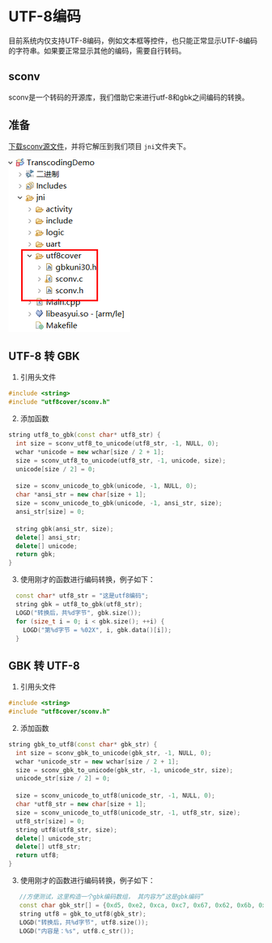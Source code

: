 # UTF-8编码
目前系统内仅支持UTF-8编码，例如文本框等控件，也只能正常显示UTF-8编码的字符串。如果要正常显示其他的编码，需要自行转码。

## sconv
  sconv是一个转码的开源库，我们借助它来进行utf-8和gbk之间编码的转换。

## 准备
[下载sconv源文件](https://docs.flythings.cn/src/utf8cover.rar)，并将它解压到我们项目 `jni`文件夹下。   

  ![](assets/transcoding.png)
  

## UTF-8 转 GBK
1. 引用头文件  
  ```c++
  #include <string>
  #include "utf8cover/sconv.h"
  ```

2. 添加函数  
  ```c++
  string utf8_to_gbk(const char* utf8_str) {
    int size = sconv_utf8_to_unicode(utf8_str, -1, NULL, 0);
    wchar *unicode = new wchar[size / 2 + 1];
    size = sconv_utf8_to_unicode(utf8_str, -1, unicode, size);
    unicode[size / 2] = 0;
  
    size = sconv_unicode_to_gbk(unicode, -1, NULL, 0);
    char *ansi_str = new char[size + 1];
    size = sconv_unicode_to_gbk(unicode, -1, ansi_str, size);
    ansi_str[size] = 0;
  
    string gbk(ansi_str, size);
    delete[] ansi_str;
    delete[] unicode;
    return gbk;
  }
  ```
3. 使用刚才的函数进行编码转换，例子如下：
 ```c++
   const char* utf8_str = "这是utf8编码";
   string gbk = utf8_to_gbk(utf8_str);
   LOGD("转换后，共%d字节", gbk.size());
   for (size_t i = 0; i < gbk.size(); ++i) {
     LOGD("第%d字节 = %02X", i, gbk.data()[i]);
   }
 ```


## GBK 转 UTF-8
1. 引用头文件  
  ```c++
  #include <string>
  #include "utf8cover/sconv.h"
  ```

2. 添加函数  
  ```c++
  string gbk_to_utf8(const char* gbk_str) {
    int size = sconv_gbk_to_unicode(gbk_str, -1, NULL, 0);
    wchar *unicode_str = new wchar[size / 2 + 1];
    size = sconv_gbk_to_unicode(gbk_str, -1, unicode_str, size);
    unicode_str[size / 2] = 0;
  
    size = sconv_unicode_to_utf8(unicode_str, -1, NULL, 0);
    char *utf8_str = new char[size + 1];
    size = sconv_unicode_to_utf8(unicode_str, -1, utf8_str, size);
    utf8_str[size] = 0;
    string utf8(utf8_str, size);
    delete[] unicode_str;
    delete[] utf8_str;
    return utf8;
  }
  ```
3. 使用刚才的函数进行编码转换，例子如下：
```c++
   //方便测试，这里构造一个gbk编码数组， 其内容为“这是gbk编码”
   const char gbk_str[] = {0xd5, 0xe2, 0xca, 0xc7, 0x67, 0x62, 0x6b, 0xb1, 0xe0, 0xc2, 0xeb,0};
   string utf8 = gbk_to_utf8(gbk_str);
   LOGD("转换后，共%d字节", utf8.size());
   LOGD("内容是：%s", utf8.c_str());
```